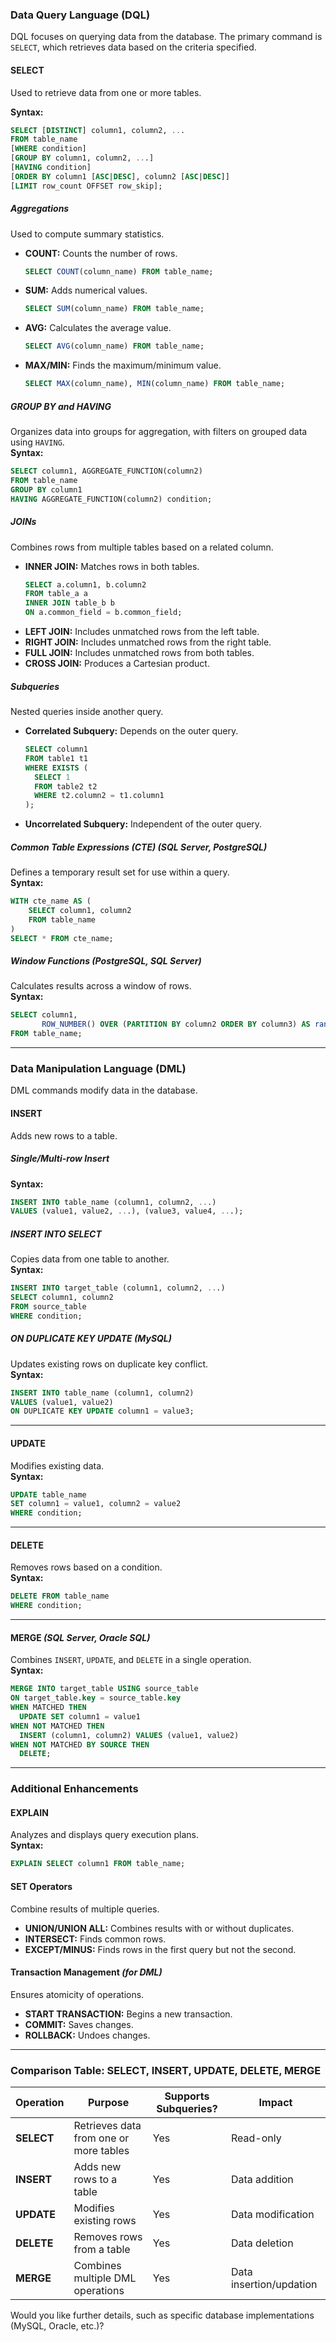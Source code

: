 ### **Data Query Language (DQL)**  
DQL focuses on querying data from the database. The primary command is `SELECT`, which retrieves data based on the criteria specified.

#### **SELECT**  
Used to retrieve data from one or more tables.  

**Syntax:**  
```sql
SELECT [DISTINCT] column1, column2, ...
FROM table_name
[WHERE condition]
[GROUP BY column1, column2, ...]
[HAVING condition]
[ORDER BY column1 [ASC|DESC], column2 [ASC|DESC]]
[LIMIT row_count OFFSET row_skip];
```

##### **Aggregations**  
Used to compute summary statistics.  
- **COUNT:** Counts the number of rows.  
  ```sql
  SELECT COUNT(column_name) FROM table_name;
  ```
- **SUM:** Adds numerical values.  
  ```sql
  SELECT SUM(column_name) FROM table_name;
  ```
- **AVG:** Calculates the average value.  
  ```sql
  SELECT AVG(column_name) FROM table_name;
  ```
- **MAX/MIN:** Finds the maximum/minimum value.  
  ```sql
  SELECT MAX(column_name), MIN(column_name) FROM table_name;
  ```

##### **GROUP BY and HAVING**  
Organizes data into groups for aggregation, with filters on grouped data using `HAVING`.  
**Syntax:**  
```sql
SELECT column1, AGGREGATE_FUNCTION(column2)
FROM table_name
GROUP BY column1
HAVING AGGREGATE_FUNCTION(column2) condition;
```

##### **JOINs**  
Combines rows from multiple tables based on a related column.  
- **INNER JOIN:** Matches rows in both tables.  
  ```sql
  SELECT a.column1, b.column2
  FROM table_a a
  INNER JOIN table_b b
  ON a.common_field = b.common_field;
  ```
- **LEFT JOIN:** Includes unmatched rows from the left table.  
- **RIGHT JOIN:** Includes unmatched rows from the right table.  
- **FULL JOIN:** Includes unmatched rows from both tables.  
- **CROSS JOIN:** Produces a Cartesian product.  

##### **Subqueries**  
Nested queries inside another query.  
- **Correlated Subquery:** Depends on the outer query.  
  ```sql
  SELECT column1
  FROM table1 t1
  WHERE EXISTS (
    SELECT 1
    FROM table2 t2
    WHERE t2.column2 = t1.column1
  );
  ```
- **Uncorrelated Subquery:** Independent of the outer query.  

##### **Common Table Expressions (CTE)** *(SQL Server, PostgreSQL)*  
Defines a temporary result set for use within a query.  
**Syntax:**  
```sql
WITH cte_name AS (
    SELECT column1, column2
    FROM table_name
)
SELECT * FROM cte_name;
```

##### **Window Functions** *(PostgreSQL, SQL Server)*  
Calculates results across a window of rows.  
**Syntax:**  
```sql
SELECT column1,
       ROW_NUMBER() OVER (PARTITION BY column2 ORDER BY column3) AS rank
FROM table_name;
```

---

### **Data Manipulation Language (DML)**  
DML commands modify data in the database.

#### **INSERT**  
Adds new rows to a table.  

##### **Single/Multi-row Insert**  
**Syntax:**  
```sql
INSERT INTO table_name (column1, column2, ...)
VALUES (value1, value2, ...), (value3, value4, ...);
```

##### **INSERT INTO SELECT**  
Copies data from one table to another.  
**Syntax:**  
```sql
INSERT INTO target_table (column1, column2, ...)
SELECT column1, column2
FROM source_table
WHERE condition;
```

##### **ON DUPLICATE KEY UPDATE** *(MySQL)*  
Updates existing rows on duplicate key conflict.  
**Syntax:**  
```sql
INSERT INTO table_name (column1, column2)
VALUES (value1, value2)
ON DUPLICATE KEY UPDATE column1 = value3;
```

---

#### **UPDATE**  
Modifies existing data.  
**Syntax:**  
```sql
UPDATE table_name
SET column1 = value1, column2 = value2
WHERE condition;
```

---

#### **DELETE**  
Removes rows based on a condition.  
**Syntax:**  
```sql
DELETE FROM table_name
WHERE condition;
```

---

#### **MERGE** *(SQL Server, Oracle SQL)*  
Combines `INSERT`, `UPDATE`, and `DELETE` in a single operation.  
**Syntax:**  
```sql
MERGE INTO target_table USING source_table
ON target_table.key = source_table.key
WHEN MATCHED THEN
  UPDATE SET column1 = value1
WHEN NOT MATCHED THEN
  INSERT (column1, column2) VALUES (value1, value2)
WHEN NOT MATCHED BY SOURCE THEN
  DELETE;
```

---

### **Additional Enhancements**  

#### **EXPLAIN**  
Analyzes and displays query execution plans.  
**Syntax:**  
```sql
EXPLAIN SELECT column1 FROM table_name;
```

#### **SET Operators**  
Combine results of multiple queries.  
- **UNION/UNION ALL:** Combines results with or without duplicates.  
- **INTERSECT:** Finds common rows.  
- **EXCEPT/MINUS:** Finds rows in the first query but not the second.  

#### **Transaction Management** *(for DML)*  
Ensures atomicity of operations.  
- **START TRANSACTION:** Begins a new transaction.  
- **COMMIT:** Saves changes.  
- **ROLLBACK:** Undoes changes.  

---

### **Comparison Table: SELECT, INSERT, UPDATE, DELETE, MERGE**  

| **Operation** | **Purpose**                           | **Supports Subqueries?** | **Impact**              |  
|---------------|---------------------------------------|--------------------------|-------------------------|  
| **SELECT**    | Retrieves data from one or more tables | Yes                      | Read-only               |  
| **INSERT**    | Adds new rows to a table              | Yes                      | Data addition           |  
| **UPDATE**    | Modifies existing rows                | Yes                      | Data modification       |  
| **DELETE**    | Removes rows from a table             | Yes                      | Data deletion           |  
| **MERGE**     | Combines multiple DML operations      | Yes                      | Data insertion/updation |  

Would you like further details, such as specific database implementations (MySQL, Oracle, etc.)?

